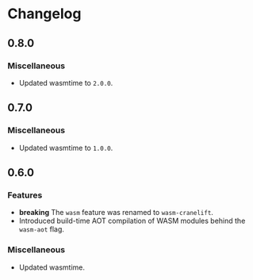 # Changelog

## 0.8.0

### Miscellaneous

- Updated wasmtime to `2.0.0`.

## 0.7.0

### Miscellaneous

- Updated wasmtime to `1.0.0`.

## 0.6.0

### Features

- **breaking** The `wasm` feature was renamed to `wasm-cranelift`.
- Introduced build-time AOT compilation of WASM modules behind the `wasm-aot` flag.

### Miscellaneous

- Updated wasmtime.